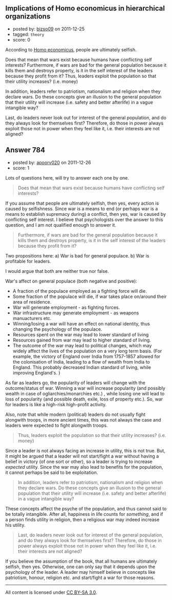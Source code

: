 ## Implications of Homo economicus in hierarchical organizations

- posted by: [bizso09](https://stackexchange.com/users/-1/342-bizso09) on 2011-12-25
- tagged: `theory`
- score: 0

According to [Homo economicus][1], people are ultimately selfish.

Does that mean that wars exist because humans have conflicting self interests? Furthermore, if wars are bad for the general population because it kills them and destroys property, is it in the self interest of the leaders because they profit from it? Thus, leaders exploit the population so that their utility increases? (i.e. money)

In addition, leaders refer to patriotism, nationalism and religion when they declare wars. Do these concepts give an illusion to the general population that their utility will increase (i.e. safety and better afterlife) in a vague intangible way?

Last, do leaders never look out for interest of the general population, and do they always look for themselves first? Therefore, do those in power always exploit those not in power when they feel like it, i.e. their interests are not aligned?


  [1]: http://en.wikipedia.org/wiki/Homo_economicus


## Answer 784

- posted by: [apoorv020](https://stackexchange.com/users/-1/97-apoorv020) on 2011-12-26
- score: 1

Lots of questions here, will try to answer each one by one.

> Does that mean that wars exist because humans have conflicting self interests?

If you assume that people are ultimately selfish, then yes, every action is caused by selfishness. Since war is a means to end (or perhaps war is a means to establish supremacy during) a conflict, then yes, war is caused by conflicting self interest. I believe that psychologists over the answer to this question, and I am not qualified enough to answer it.

> Furthermore, if wars are bad for the general population because it
> kills them and destroys property, is it in the self interest of the
> leaders because they profit from it?

Two propositions here: a) War is bad for general populace. b) War is profitable for leaders.

I would argue that both are neither true nor false.

War's affect on general populace (both negative and positive):

 - A fraction of the populace employed as a fighting force will die.
 - Some fraction of the populace will die, if war takes place on/around their area of residence.
 - War will generate employment - as fighting forces.
 - War infrastructure may generate employment - as weapons manuacturers etc.
 - Winning/losing a war will have an effect on national identity, thus changing the psychology of the populace.
 - Resources spent on the war may lead to lower standard of living
 - Resources gained from war may lead to higher standard of living.
 - The outcome of the war may lead to political changes, which may widely affect the lives of the population on a very long term basis. (For example, the victory of England over India from 1757-1857 allowed for the colonisation of India, leading to a flow of wealth from India to England. This probably decreased Indian standard of living, while improving England's. )

As far as leaders go, the popularity of leaders will change with the outcome/status of war. Winning a war will increase popularity (and possibly wealth in case of ogliarchies/monarchies etc.) , while losing one will lead to loss of popularity (and possible death, exile, loss of property etc.). So, war for leaders is like a high-risk high-profit activity.

Also, note that while modern (political) leaders do not usually fight alongwith troops, in more ancient times, this was not always the case and leaders were expected to fight alongwith troops.

> Thus, leaders exploit the population so that their utility increases? (i.e. money)

Since a leader is not always facing an increase in utility, this is not true. But, it might be argued that a leader will not start/fight a war without having a belief in victory (of one sort or other), so a leader is trying to increase *expected* utility. Since the war may also lead to benefits for the population, it cannot perhaps be said to be exploitation. 

> In addition, leaders refer to patriotism, nationalism and religion when they declare wars. Do these concepts give an illusion to the general population that their utility will increase (i.e. safety and better afterlife) in a vague intangible way?

These concepts affect the psyche of the population, and thus cannot said to be totally intangible. After all, happiness in life counts for *something*, and if a person finds utility in religion, then a religious war may indeed increase his utility.

> Last, do leaders never look out for interest of the general population, and do they always look for themselves first? Therefore, do those in power always exploit those not in power when they feel like it, i.e. their interests are not aligned?

If you believe the assumption of the book, that all humans are ultimately selfish, then yes. Otherwise, one can only say that it depends upon the psychology of the leader. A leader may himself believe in concepts like patriotism, honour, religion etc. and start/fight a war for those reasons.



---

All content is licensed under [CC BY-SA 3.0](https://creativecommons.org/licenses/by-sa/3.0/).

